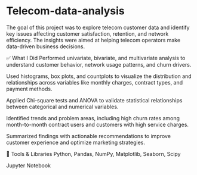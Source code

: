 # Telecom-data-analysis
The goal of this project was to explore telecom customer data and identify key issues affecting customer satisfaction, retention, and network efficiency. The insights were aimed at helping telecom operators make data-driven business decisions.

✅ What I Did
Performed univariate, bivariate, and multivariate analysis to understand customer behavior, network usage patterns, and churn drivers.

Used histograms, box plots, and countplots to visualize the distribution and relationships across variables like monthly charges, contract types, and payment methods.

Applied Chi-square tests and ANOVA to validate statistical relationships between categorical and numerical variables.

Identified trends and problem areas, including high churn rates among month-to-month contract users and customers with high service charges.

Summarized findings with actionable recommendations to improve customer experience and optimize marketing strategies.

🧰 Tools & Libraries
Python, Pandas, NumPy, Matplotlib, Seaborn, Scipy

Jupyter Notebook

